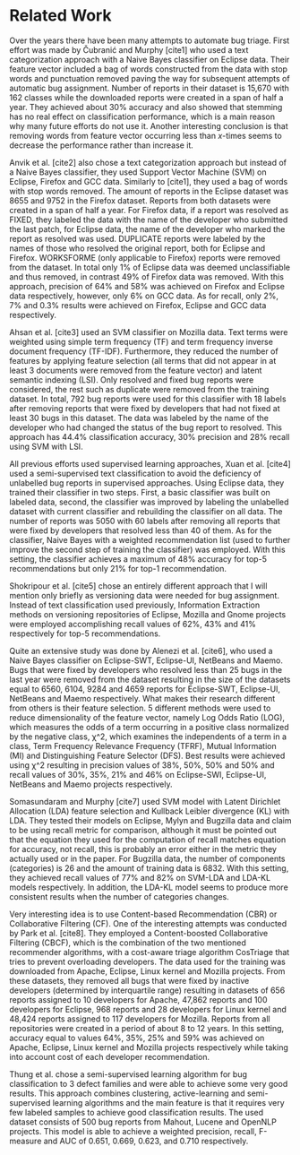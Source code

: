 # Related Work

Over the years there have been many attempts to automate bug triage. First effort was made by Čubranić and Murphy [cite1] who used a text categorization approach with a Naive Bayes classifier on Eclipse data. Their feature vector included a bag of words constructed from the data with stop words and punctuation removed paving the way for subsequent attempts of automatic bug assignment. Number of reports in their dataset is 15,670 with 162 classes while the downloaded reports were created in a span of half a year. They achieved about 30% accuracy and also showed that stemming has no real effect on classification performance, which is a main reason why many future efforts do not use it. Another interesting conclusion is that removing words from feature vector occurring less than *x*-times seems to decrease the performance rather than increase it.

Anvik et al. [cite2] also chose a text categorization approach but instead of a Naive Bayes classifier, they used Support Vector Machine (SVM) on Eclipse, Firefox and GCC data. Similarly to [cite1], they used a bag of words with stop words removed. The amount of reports in the Eclipse dataset was 8655 and 9752 in the Firefox dataset. Reports from both datasets were created in a span of half a year. For Firefox data, if a report was resolved as FIXED, they labeled the data with the name of the developer who submitted the last patch, for Eclipse data, the name of the developer who marked the report as resolved was used. DUPLICATE reports were labeled by the names of those who resolved the original report, both for Eclipse and Firefox. WORKSFORME (only applicable to Firefox) reports were removed from the dataset. In total only 1% of Eclipse data was deemed unclassifiable and thus removed, in contrast 49% of Firefox data was removed. With this approach, precision of 64% and 58% was achieved on Firefox and Eclipse data respectively, however, only 6% on GCC data. As for recall, only 2%, 7% and 0.3% results were achieved on Firefox, Eclipse and GCC data respectively.

Ahsan et al. [cite3] used an SVM classifier on Mozilla data. Text terms were weighted using simple term frequency (TF) and term frequency inverse document frequency (TF-IDF). Furthermore, they reduced the number of features by applying feature selection (all terms that did not appear in at least 3 documents were removed from the feature vector) and latent semantic indexing (LSI). Only resolved and fixed bug reports were considered, the rest such as duplicate were removed from the training dataset. In total, 792 bug reports were used for this classifier with 18 labels after removing reports that were fixed by developers that had not fixed at least 30 bugs in this dataset. The data was labeled by the name of the developer who had changed the status of the bug report to resolved. This approach has 44.4% classification accuracy, 30% precision and 28% recall using SVM with LSI.

All previous efforts used supervised learning approaches, Xuan et al. [cite4] used a semi-supervised text classification to avoid the deficiency of unlabelled bug reports in supervised approaches. Using Eclipse data, they trained their classifier in two steps. First, a basic classifier was built on labeled data, second, the classifier was improved by labeling the unlabelled dataset with current classifier and rebuilding the classifier on all data. The number of reports was 5050 with 60 labels after removing all reports that were fixed by developers that resolved less than 40 of them. As for the classifier, Naive Bayes with a weighted recommendation list (used to further improve the second step of training the classifier) was employed. With this setting, the classifier achieves a maximum of 48% accuracy for top-5 recommendations but only 21% for top-1 recommendation.

Shokripour et al. [cite5] chose an entirely different approach that I will mention only briefly as versioning data were needed for bug assignment. Instead of text classification used previously, Information Extraction methods on versioning repositories of Eclipse, Mozilla and Gnome projects were employed accomplishing recall values of 62%, 43% and 41% respectively for top-5 recommendations.

Quite an extensive study was done by Alenezi et al. [cite6], who used a Naive Bayes classifier on Eclipse-SWT, Eclipse-UI, NetBeans and Maemo. Bugs that were fixed by developers who resolved less than 25 bugs in the last year were removed from the dataset resulting in the size of the datasets equal to 6560, 6104, 9284 and 4659 reports for Eclipse-SWT, Eclipse-UI, NetBeans and Maemo respectively. What makes their research different from others is their feature selection. 5 different methods were used to reduce dimensionality of the feature vector, namely Log Odds Ratio (LOG), which measures the odds of a term occurring in a positive class normalized by the negative class, χ^2, which examines the independents of a term in a class, Term Frequency Relevance Frequency (TFRF), Mutual Information (MI) and Distinguishing Feature Selector (DFS). Best results were achieved using χ^2 resulting in precision values of 38%, 50%, 50% and 50% and recall values of 30%, 35%, 21% and 46% on Eclipse-SWI, Eclipse-UI, NetBeans and Maemo projects respectively.

Somasundaram and Murphy [cite7] used SVM model with Latent Dirichlet Allocation (LDA) feature selection and Kullback Leibler divergence (KL) with LDA. They tested their models on Eclipse, Mylyn and Bugzilla data and claim to be using recall metric for comparison, although it must be pointed out that the equation they used for the computation of recall matches equation for accuracy, not recall, this is probably an error either in the metric they actually used or in the paper. For Bugzilla data, the number of components (categories) is 26 and the amount of training data is 6832. With this setting, they achieved recall values of 77% and 82% on SVM-LDA and LDA-KL models respectively. In addition, the LDA-KL model seems to produce more consistent results when the number of categories changes.

Very interesting idea is to use Content-based Recommendation (CBR) or Collaborative Filtering (CF). One of the interesting attempts was conducted by Park et al. [cite8]. They employed a Content-boosted Collaborative Filtering (CBCF), which is the combination of the two mentioned recommender algorithms, with a cost-aware triage algorithm CosTriage that tries to prevent overloading developers. The data used for the training was downloaded from Apache, Eclipse, Linux kernel and Mozilla projects. From these datasets, they removed all bugs that were fixed by inactive developers (determined by interquartile range) resulting in datasets of 656 reports assigned to 10 developers for Apache, 47,862 reports and 100 developers for Eclipse, 968 reports and 28 developers for Linux kernel and 48,424 reports assigned to 117 developers for Mozilla. Reports from all repositories were created in a period of about 8 to 12 years. In this setting, accuracy equal to values 64%, 35%, 25% and 59% was achieved on Apache, Eclipse, Linux kernel and Mozilla projects respectively while taking into account cost of each developer recommendation.

Thung et al. chose a semi-supervised learning algorithm for bug classification to 3 defect families and were able to achieve some very good results. This approach combines clustering, active-learning and semi-supervised learning algorithms and the main feature is that it requires very few labeled samples to achieve good classification results. The used dataset consists of 500 bug reports from Mahout, Lucene and OpenNLP projects. This model is able to achieve a weighted precision, recall, F-measure and AUC of 0.651, 0.669, 0.623, and 0.710 respectively.